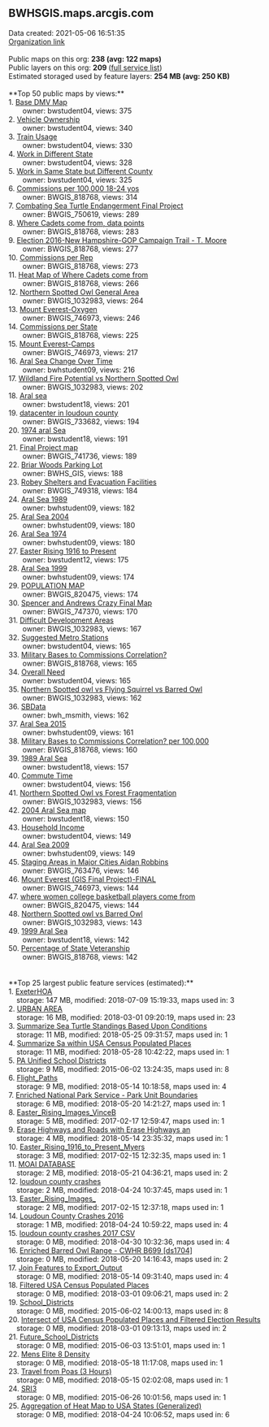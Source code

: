 <h2>BWHSGIS.maps.arcgis.com</h2> Data created: 2021-05-06 16:51:35 <br /><a target='new' href='https://BWHSGIS.maps.arcgis.com'>Organization link</a><br /><br />Public maps on this org: <b>238 (avg: 122 maps)</b><br />Public layers on this org: <b>209 </b>(<a target='new' href='https://services.arcgis.com/855lwp4ojUx8iE4q/ArcGIS/rest/services'>full service list</a>)<br />Estimated storaged used by feature layers: <b>254 MB (avg: 250 KB)</b><br /><br />**Top 50 public maps by views:**<br />  1. <a target='new' href='https://www.arcgis.com/home/item.html?id=d5adbe0cc81248beb112e378425fad4b'>Base DMV Map</a> <br />  &nbsp;&nbsp;&nbsp;&nbsp; &nbsp;&nbsp;owner: bwstudent04, views: 375<br />  2. <a target='new' href='https://www.arcgis.com/home/item.html?id=6b6bde6f556c4da3bbb96ff6c7bd0da2'>Vehicle Ownership</a> <br />  &nbsp;&nbsp;&nbsp;&nbsp; &nbsp;&nbsp;owner: bwstudent04, views: 340<br />  3. <a target='new' href='https://www.arcgis.com/home/item.html?id=03d48746ed6848b3944366abb149d402'>Train Usage</a> <br />  &nbsp;&nbsp;&nbsp;&nbsp; &nbsp;&nbsp;owner: bwstudent04, views: 330<br />  4. <a target='new' href='https://www.arcgis.com/home/item.html?id=34eb45b982e248cc8a4671919a397826'>Work in Different State</a> <br />  &nbsp;&nbsp;&nbsp;&nbsp; &nbsp;&nbsp;owner: bwstudent04, views: 328<br />  5. <a target='new' href='https://www.arcgis.com/home/item.html?id=d75f6c80c889416fa6343e8eb65ae6e5'>Work in Same State but Different County</a> <br />  &nbsp;&nbsp;&nbsp;&nbsp; &nbsp;&nbsp;owner: bwstudent04, views: 325<br />  6. <a target='new' href='https://www.arcgis.com/home/item.html?id=20df7194215b4715bb94c37c3895ba6d'>Commissions per 100,000 18-24 yos</a> <br />  &nbsp;&nbsp;&nbsp;&nbsp; &nbsp;&nbsp;owner: BWGIS_818768, views: 314<br />  7. <a target='new' href='https://www.arcgis.com/home/item.html?id=40ce35156cb54b1fb48dcef1c95800f0'>Combating Sea Turtle Endangerment Final Project</a> <br />  &nbsp;&nbsp;&nbsp;&nbsp; &nbsp;&nbsp;owner: BWGIS_750619, views: 289<br />  8. <a target='new' href='https://www.arcgis.com/home/item.html?id=c17fd472a58d4edca52d64e5ed5d055b'>Where Cadets come from, data points</a> <br />  &nbsp;&nbsp;&nbsp;&nbsp; &nbsp;&nbsp;owner: BWGIS_818768, views: 283<br />  9. <a target='new' href='https://www.arcgis.com/home/item.html?id=7d135611908145ee91282b72dacbb013'>Election 2016-New Hampshire-GOP Campaign Trail - T. Moore</a> <br />  &nbsp;&nbsp;&nbsp;&nbsp; &nbsp;&nbsp;owner: BWGIS_818768, views: 277<br />  10. <a target='new' href='https://www.arcgis.com/home/item.html?id=4dd8e1ffe0804cec9dadaa1cae9ab14a'>Commissions per Rep</a> <br />  &nbsp;&nbsp;&nbsp;&nbsp; &nbsp;&nbsp;owner: BWGIS_818768, views: 273<br />  11. <a target='new' href='https://www.arcgis.com/home/item.html?id=e75610f3f6aa493bbb8cad1d152cb0a0'>Heat Map of Where Cadets come from</a> <br />  &nbsp;&nbsp;&nbsp;&nbsp; &nbsp;&nbsp;owner: BWGIS_818768, views: 266<br />  12. <a target='new' href='https://www.arcgis.com/home/item.html?id=c04b05489b0f434d9c40d88dd9870b8e'>Northern Spotted Owl General Area</a> <br />  &nbsp;&nbsp;&nbsp;&nbsp; &nbsp;&nbsp;owner: BWGIS_1032983, views: 264<br />  13. <a target='new' href='https://www.arcgis.com/home/item.html?id=d89e34ec495d40f29c72b6cfcc36d54e'>Mount Everest-Oxygen</a> <br />  &nbsp;&nbsp;&nbsp;&nbsp; &nbsp;&nbsp;owner: BWGIS_746973, views: 246<br />  14. <a target='new' href='https://www.arcgis.com/home/item.html?id=f1fb3fd1300f4f8480021bfc8674c756'>Commissions per State</a> <br />  &nbsp;&nbsp;&nbsp;&nbsp; &nbsp;&nbsp;owner: BWGIS_818768, views: 225<br />  15. <a target='new' href='https://www.arcgis.com/home/item.html?id=0a82d1992552497e8f376560c4ec53cc'>Mount Everest-Camps</a> <br />  &nbsp;&nbsp;&nbsp;&nbsp; &nbsp;&nbsp;owner: BWGIS_746973, views: 217<br />  16. <a target='new' href='https://www.arcgis.com/home/item.html?id=968d906840e7438d8b3778e14722619d'>Aral Sea Change Over Time</a> <br />  &nbsp;&nbsp;&nbsp;&nbsp; &nbsp;&nbsp;owner: bwhstudent09, views: 216<br />  17. <a target='new' href='https://www.arcgis.com/home/item.html?id=d912047edbf447a5a4eb49a4cc3acd46'>Wildland Fire Potential vs Northern Spotted Owl </a> <br />  &nbsp;&nbsp;&nbsp;&nbsp; &nbsp;&nbsp;owner: BWGIS_1032983, views: 202<br />  18. <a target='new' href='https://www.arcgis.com/home/item.html?id=4d81a35f93884496ad4214f56faf25ad'>Aral sea</a> <br />  &nbsp;&nbsp;&nbsp;&nbsp; &nbsp;&nbsp;owner: bwstudent18, views: 201<br />  19. <a target='new' href='https://www.arcgis.com/home/item.html?id=b9e9dd0492c04e35b075cf674531bb77'>datacenter in loudoun county</a> <br />  &nbsp;&nbsp;&nbsp;&nbsp; &nbsp;&nbsp;owner: BWGIS_733682, views: 194<br />  20. <a target='new' href='https://www.arcgis.com/home/item.html?id=5117a4992e0e461aa92850a2350ed2a4'>1974 aral Sea</a> <br />  &nbsp;&nbsp;&nbsp;&nbsp; &nbsp;&nbsp;owner: bwstudent18, views: 191<br />  21. <a target='new' href='https://www.arcgis.com/home/item.html?id=0b03a076702a47fb9a38011093de1c38'>Final Project map</a> <br />  &nbsp;&nbsp;&nbsp;&nbsp; &nbsp;&nbsp;owner: BWGIS_741736, views: 189<br />  22. <a target='new' href='https://www.arcgis.com/home/item.html?id=5ce862a261b645e6a9dd1020201059d1'>Briar Woods Parking Lot</a> <br />  &nbsp;&nbsp;&nbsp;&nbsp; &nbsp;&nbsp;owner: BWHS_GIS, views: 188<br />  23. <a target='new' href='https://www.arcgis.com/home/item.html?id=0605909d506c46a0aaeaf6213d485e8a'>Robey Shelters and Evacuation Facilities</a> <br />  &nbsp;&nbsp;&nbsp;&nbsp; &nbsp;&nbsp;owner: BWGIS_749318, views: 184<br />  24. <a target='new' href='https://www.arcgis.com/home/item.html?id=9c51308c332241c5b9a934b52082f053'>Aral Sea 1989</a> <br />  &nbsp;&nbsp;&nbsp;&nbsp; &nbsp;&nbsp;owner: bwhstudent09, views: 182<br />  25. <a target='new' href='https://www.arcgis.com/home/item.html?id=c2d22568efff417eaade704d7b51cd06'>Aral Sea 2004</a> <br />  &nbsp;&nbsp;&nbsp;&nbsp; &nbsp;&nbsp;owner: bwhstudent09, views: 180<br />  26. <a target='new' href='https://www.arcgis.com/home/item.html?id=d951bafc63e244dc867ebd94922562b3'>Aral Sea 1974</a> <br />  &nbsp;&nbsp;&nbsp;&nbsp; &nbsp;&nbsp;owner: bwhstudent09, views: 180<br />  27. <a target='new' href='https://www.arcgis.com/home/item.html?id=22f977f59a564d7b85ea362587d20a05'>Easter Rising 1916 to Present</a> <br />  &nbsp;&nbsp;&nbsp;&nbsp; &nbsp;&nbsp;owner: bwstudent12, views: 175<br />  28. <a target='new' href='https://www.arcgis.com/home/item.html?id=726eb436530e498f8322caac1d58a133'>Aral Sea 1999</a> <br />  &nbsp;&nbsp;&nbsp;&nbsp; &nbsp;&nbsp;owner: bwhstudent09, views: 174<br />  29. <a target='new' href='https://www.arcgis.com/home/item.html?id=dd67965004dc44f987f988cafd1fb1e1'>POPULATION MAP</a> <br />  &nbsp;&nbsp;&nbsp;&nbsp; &nbsp;&nbsp;owner: BWGIS_820475, views: 174<br />  30. <a target='new' href='https://www.arcgis.com/home/item.html?id=fa946e2583e94a3d89998e0d7c6cff93'>Spencer and Andrews Crazy Final Map</a> <br />  &nbsp;&nbsp;&nbsp;&nbsp; &nbsp;&nbsp;owner: BWGIS_747370, views: 170<br />  31. <a target='new' href='https://www.arcgis.com/home/item.html?id=1e2c3412573a482a94f4584a2628f26d'>Difficult Development Areas</a> <br />  &nbsp;&nbsp;&nbsp;&nbsp; &nbsp;&nbsp;owner: BWGIS_1032983, views: 167<br />  32. <a target='new' href='https://www.arcgis.com/home/item.html?id=e642d86e61e64969a4c20eabffc07607'>Suggested Metro Stations</a> <br />  &nbsp;&nbsp;&nbsp;&nbsp; &nbsp;&nbsp;owner: bwstudent04, views: 165<br />  33. <a target='new' href='https://www.arcgis.com/home/item.html?id=faf7860d1cc3451fa4cd33891af7290b'>Military Bases to Commissions Correlation?</a> <br />  &nbsp;&nbsp;&nbsp;&nbsp; &nbsp;&nbsp;owner: BWGIS_818768, views: 165<br />  34. <a target='new' href='https://www.arcgis.com/home/item.html?id=f7b5971a2545402293f7ebee63e70a82'>Overall Need</a> <br />  &nbsp;&nbsp;&nbsp;&nbsp; &nbsp;&nbsp;owner: bwstudent04, views: 165<br />  35. <a target='new' href='https://www.arcgis.com/home/item.html?id=9556c1b73a1e49d49c2e7b2896244873'>Northern Spotted owl vs Flying Squirrel vs Barred Owl</a> <br />  &nbsp;&nbsp;&nbsp;&nbsp; &nbsp;&nbsp;owner: BWGIS_1032983, views: 162<br />  36. <a target='new' href='https://www.arcgis.com/home/item.html?id=f296515d8df4473cae95d856441e4282'>SBData</a> <br />  &nbsp;&nbsp;&nbsp;&nbsp; &nbsp;&nbsp;owner: bwh_msmith, views: 162<br />  37. <a target='new' href='https://www.arcgis.com/home/item.html?id=672d230a55ed44baa70e6ba5656e48c6'>Aral Sea 2015</a> <br />  &nbsp;&nbsp;&nbsp;&nbsp; &nbsp;&nbsp;owner: bwhstudent09, views: 161<br />  38. <a target='new' href='https://www.arcgis.com/home/item.html?id=7e119907848744629d857375d95bfd0d'>Military Bases to Commissions Correlation? per 100,000</a> <br />  &nbsp;&nbsp;&nbsp;&nbsp; &nbsp;&nbsp;owner: BWGIS_818768, views: 160<br />  39. <a target='new' href='https://www.arcgis.com/home/item.html?id=caecd787ca6446dfb68524d217c32838'>1989 Aral Sea</a> <br />  &nbsp;&nbsp;&nbsp;&nbsp; &nbsp;&nbsp;owner: bwstudent18, views: 157<br />  40. <a target='new' href='https://www.arcgis.com/home/item.html?id=b7c99eb0be9544eea8b7817122e2e496'>Commute Time</a> <br />  &nbsp;&nbsp;&nbsp;&nbsp; &nbsp;&nbsp;owner: bwstudent04, views: 156<br />  41. <a target='new' href='https://www.arcgis.com/home/item.html?id=476a331e155d432d92ad01e1d525a2cc'>Northern Spotted Owl vs Forest Fragmentation</a> <br />  &nbsp;&nbsp;&nbsp;&nbsp; &nbsp;&nbsp;owner: BWGIS_1032983, views: 156<br />  42. <a target='new' href='https://www.arcgis.com/home/item.html?id=18a4110cbd874b8686f4f3fd11f60bd3'>2004 Aral Sea map</a> <br />  &nbsp;&nbsp;&nbsp;&nbsp; &nbsp;&nbsp;owner: bwstudent18, views: 150<br />  43. <a target='new' href='https://www.arcgis.com/home/item.html?id=b8dc0a72d491429b855cfc45eaee4546'>Household Income</a> <br />  &nbsp;&nbsp;&nbsp;&nbsp; &nbsp;&nbsp;owner: bwstudent04, views: 149<br />  44. <a target='new' href='https://www.arcgis.com/home/item.html?id=925daedd1f48413db940d0c14459d7f4'>Aral Sea 2009</a> <br />  &nbsp;&nbsp;&nbsp;&nbsp; &nbsp;&nbsp;owner: bwhstudent09, views: 149<br />  45. <a target='new' href='https://www.arcgis.com/home/item.html?id=062b52a9b6e941008bcd9919fcfe7f1f'>Staging Areas in Major Cities Aidan Robbins</a> <br />  &nbsp;&nbsp;&nbsp;&nbsp; &nbsp;&nbsp;owner: BWGIS_763476, views: 146<br />  46. <a target='new' href='https://www.arcgis.com/home/item.html?id=e6867e1eb83142de957cc9580d29224d'>Mount Everest (GIS Final Project)-FINAL</a> <br />  &nbsp;&nbsp;&nbsp;&nbsp; &nbsp;&nbsp;owner: BWGIS_746973, views: 144<br />  47. <a target='new' href='https://www.arcgis.com/home/item.html?id=8146b3b4a5bc49e2af4dad82a54552bd'>where women college basketball players come from</a> <br />  &nbsp;&nbsp;&nbsp;&nbsp; &nbsp;&nbsp;owner: BWGIS_820475, views: 144<br />  48. <a target='new' href='https://www.arcgis.com/home/item.html?id=287eaa8e3697427c9aacf3b6e365e386'>Northern Spotted owl vs Barred Owl</a> <br />  &nbsp;&nbsp;&nbsp;&nbsp; &nbsp;&nbsp;owner: BWGIS_1032983, views: 143<br />  49. <a target='new' href='https://www.arcgis.com/home/item.html?id=2d47ce5e824c4b28a740f22e995abd61'>1999 Aral Sea</a> <br />  &nbsp;&nbsp;&nbsp;&nbsp; &nbsp;&nbsp;owner: bwstudent18, views: 142<br />  50. <a target='new' href='https://www.arcgis.com/home/item.html?id=8c4435b943b74ff7a90c5109b8c22e2f'>Percentage of State Veteranship</a> <br />  &nbsp;&nbsp;&nbsp;&nbsp; &nbsp;&nbsp;owner: BWGIS_818768, views: 142<br /><br /><br />**Top 25 largest public feature services (estimated):**<br /> 1. <a target='new' href='https://www.arcgis.com/home/item.html?id=c39c052057fe4bb8b4ac6947bc558c1a'>ExeterHOA</a><br /> &nbsp;&nbsp;&nbsp;&nbsp;storage: 147 MB, modified: 2018-07-09 15:19:33, maps used in: 3<br /> 2. <a target='new' href='https://www.arcgis.com/home/item.html?id=7632af461c2d41e2beff6275e32ed0ad'>URBAN AREA</a><br /> &nbsp;&nbsp;&nbsp;&nbsp;storage: 16 MB, modified: 2018-03-01 09:20:19, maps used in: 23<br /> 3. <a target='new' href='https://www.arcgis.com/home/item.html?id=11bb3683805a4990950006aec58af019'>Summarize Sea Turtle Standings Based Upon Conditions</a><br /> &nbsp;&nbsp;&nbsp;&nbsp;storage: 11 MB, modified: 2018-05-25 09:31:57, maps used in: 1<br /> 4. <a target='new' href='https://www.arcgis.com/home/item.html?id=a7c03def2c384798934eb6ebfb1858be'>Summarize Sa within USA Census Populated Places</a><br /> &nbsp;&nbsp;&nbsp;&nbsp;storage: 11 MB, modified: 2018-05-28 10:42:22, maps used in: 1<br /> 5. <a target='new' href='https://www.arcgis.com/home/item.html?id=e004d41871da46b8a7166c94cb3dfb95'>PA Unified School Districts</a><br /> &nbsp;&nbsp;&nbsp;&nbsp;storage: 9 MB, modified: 2015-06-02 13:24:35, maps used in: 8<br /> 6. <a target='new' href='https://www.arcgis.com/home/item.html?id=a925ab9245a74a15a1fe1dbebfa6037b'>Flight_Paths</a><br /> &nbsp;&nbsp;&nbsp;&nbsp;storage: 9 MB, modified: 2018-05-14 10:18:58, maps used in: 4<br /> 7. <a target='new' href='https://www.arcgis.com/home/item.html?id=bb415970eebd45629896e03c8cf36916'>Enriched National Park Service - Park Unit Boundaries</a><br /> &nbsp;&nbsp;&nbsp;&nbsp;storage: 6 MB, modified: 2018-05-20 14:21:27, maps used in: 1<br /> 8. <a target='new' href='https://www.arcgis.com/home/item.html?id=a121521336464d3b8004bfe216513720'>Easter_Rising_Images_VinceB</a><br /> &nbsp;&nbsp;&nbsp;&nbsp;storage: 5 MB, modified: 2017-02-17 12:59:47, maps used in: 1<br /> 9. <a target='new' href='https://www.arcgis.com/home/item.html?id=4498460f5b4746018cbbebd9f81a41f0'>Erase Highways and Roads with Erase Highways an</a><br /> &nbsp;&nbsp;&nbsp;&nbsp;storage: 4 MB, modified: 2018-05-14 23:35:32, maps used in: 1<br /> 10. <a target='new' href='https://www.arcgis.com/home/item.html?id=817154a196934353987d64f0404762c7'>Easter_Rising_1916_to_Present_Myers</a><br /> &nbsp;&nbsp;&nbsp;&nbsp;storage: 3 MB, modified: 2017-02-15 12:32:35, maps used in: 1<br /> 11. <a target='new' href='https://www.arcgis.com/home/item.html?id=9c8bb4ccaf534b20a41966a10bf3aea6'>MOAI DATABASE</a><br /> &nbsp;&nbsp;&nbsp;&nbsp;storage: 2 MB, modified: 2018-05-21 04:36:21, maps used in: 2<br /> 12. <a target='new' href='https://www.arcgis.com/home/item.html?id=e5fc08a450584d92b7d1b32d39bd4a5c'>loudoun county crashes</a><br /> &nbsp;&nbsp;&nbsp;&nbsp;storage: 2 MB, modified: 2018-04-24 10:37:45, maps used in: 1<br /> 13. <a target='new' href='https://www.arcgis.com/home/item.html?id=81b74685ac9d44848c194ead11e8cbbb'>Easter_Rising_Images_</a><br /> &nbsp;&nbsp;&nbsp;&nbsp;storage: 2 MB, modified: 2017-02-15 12:37:18, maps used in: 1<br /> 14. <a target='new' href='https://www.arcgis.com/home/item.html?id=ee549e50f9554162a30185fca090611a'>Loudoun County Crashes 2016</a><br /> &nbsp;&nbsp;&nbsp;&nbsp;storage: 1 MB, modified: 2018-04-24 10:59:22, maps used in: 4<br /> 15. <a target='new' href='https://www.arcgis.com/home/item.html?id=b527eea86edb4605b39fadd6a3d16870'>loudoun county crashes 2017 CSV</a><br /> &nbsp;&nbsp;&nbsp;&nbsp;storage: 0 MB, modified: 2018-04-30 10:32:36, maps used in: 4<br /> 16. <a target='new' href='https://www.arcgis.com/home/item.html?id=75ef44e17a544f38963f2912d86b18a3'>Enriched Barred Owl Range - CWHR B699 [ds1704]</a><br /> &nbsp;&nbsp;&nbsp;&nbsp;storage: 0 MB, modified: 2018-05-20 14:16:43, maps used in: 2<br /> 17. <a target='new' href='https://www.arcgis.com/home/item.html?id=393815b108d448ebbeea63ee0a40425c'>Join Features to Export_Output</a><br /> &nbsp;&nbsp;&nbsp;&nbsp;storage: 0 MB, modified: 2018-05-14 09:31:40, maps used in: 4<br /> 18. <a target='new' href='https://www.arcgis.com/home/item.html?id=4654f7296c52433a8ac3e796b8f97262'>Filtered USA Census Populated Places</a><br /> &nbsp;&nbsp;&nbsp;&nbsp;storage: 0 MB, modified: 2018-03-01 09:06:21, maps used in: 2<br /> 19. <a target='new' href='https://www.arcgis.com/home/item.html?id=e1092e992520402493cf8d06a28ab992'>School_Districts</a><br /> &nbsp;&nbsp;&nbsp;&nbsp;storage: 0 MB, modified: 2015-06-02 14:00:13, maps used in: 8<br /> 20. <a target='new' href='https://www.arcgis.com/home/item.html?id=ddb6099c822644df99c025a2c8223a20'>Intersect of USA Census Populated Places and Filtered Election Results</a><br /> &nbsp;&nbsp;&nbsp;&nbsp;storage: 0 MB, modified: 2018-03-01 09:13:13, maps used in: 2<br /> 21. <a target='new' href='https://www.arcgis.com/home/item.html?id=c468cca7c46d46a281fa751457df52f4'>Future_School_Districts</a><br /> &nbsp;&nbsp;&nbsp;&nbsp;storage: 0 MB, modified: 2015-06-03 13:51:01, maps used in: 1<br /> 22. <a target='new' href='https://www.arcgis.com/home/item.html?id=50cdd896b4484e9d92e9d6978ecb2b35'>Mens Elite 8 Density</a><br /> &nbsp;&nbsp;&nbsp;&nbsp;storage: 0 MB, modified: 2018-05-18 11:17:08, maps used in: 1<br /> 23. <a target='new' href='https://www.arcgis.com/home/item.html?id=54471e544ba24f0aac74c2687a054c86'>Travel from Poas (3 Hours)</a><br /> &nbsp;&nbsp;&nbsp;&nbsp;storage: 0 MB, modified: 2018-05-15 02:02:08, maps used in: 1<br /> 24. <a target='new' href='https://www.arcgis.com/home/item.html?id=4811259a88f64c0db63339152457e063'>SRI3</a><br /> &nbsp;&nbsp;&nbsp;&nbsp;storage: 0 MB, modified: 2015-06-26 10:01:56, maps used in: 1<br /> 25. <a target='new' href='https://www.arcgis.com/home/item.html?id=9a3de8373d5a431bbf4562d926638230'>Aggregation of Heat Map to USA States (Generalized)</a><br /> &nbsp;&nbsp;&nbsp;&nbsp;storage: 0 MB, modified: 2018-04-24 10:06:52, maps used in: 6<br />